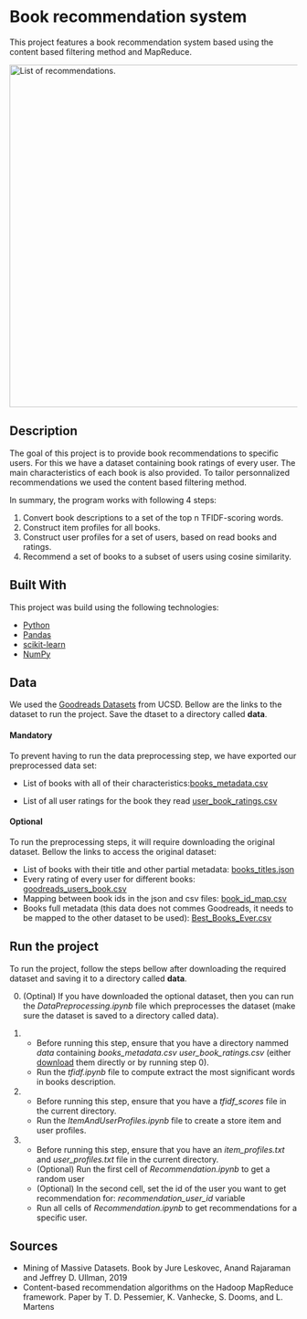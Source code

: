# Book recommendation system

This project features a book recommendation system based using the content based filtering method and MapReduce.

<p align="left">
  <img src="https://user-images.githubusercontent.com/61467804/205084333-4b131699-3063-4858-bf31-5cc43e87bf85.png" alt="List of recommendations." width=600 />
</p>

## Description

The goal of this project is to provide book recommendations to specific users. For this we have a dataset containing book ratings of every user. The main characteristics of each book is also provided. To tailor personnalized recommendations we used the content based filtering method.

In summary, the program works with following 4 steps:

1. Convert book descriptions to a set of the top n TFIDF-scoring words.
2. Construct item profiles for all books.
3. Construct user profiles for a set of users, based on read books and ratings.
4. Recommend a set of books to a subset of users using cosine similarity.

## Built With

This project was build using the following technologies:

- [Python](https://www.python.org/)
- [Pandas](https://pandas.pydata.org/)
- [scikit-learn](https://scikit-learn.org/stable/)
- [NumPy](https://numpy.org/)

## Data

We used the [Goodreads Datasets](https://sites.google.com/eng.ucsd.edu/ucsdbookgraph/home) from UCSD. Bellow are the links to the dataset to run the project. Save the dtaset to a directory called **data**.

#### **Mandatory**

To prevent having to run the data preprocessing step, we have exported our preprocessed data set:

- List of books with all of their characteristics:[books_metadata.csv](https://drive.google.com/file/d/18bopeQvWYmAUH5tga0X7dnM-HTneqVrU/view?usp=sharing)

- List of all user ratings for the book they read [user_book_ratings.csv](https://drive.google.com/file/d/1813UCk3913FR0TgGh3yJqXtOawaW54Gv/view?usp=sharing)

#### **Optional**

To run the preprocessing steps, it will require downloading the original dataset.
Bellow the links to access the original dataset:

- List of books with their title and other partial metadata: [books_titles.json](https://drive.google.com/file/d/1Iqv9TROqNgYbUDijSaDegv4EPpxO97t3/view?usp=sharing)
- Every rating of every user for different books: [goodreads_users_book.csv](https://drive.google.com/open?id=1zmylV7XW2dfQVCLeg1LbllfQtHD2KUon)
- Mapping between book ids in the json and csv files: [book_id_map.csv](https://drive.google.com/uc?id=1CHTAaNwyzvbi1TR08MJrJ03BxA266Yxr)
- Books full metadata (this data does not commes Goodreads, it needs to be mapped to the other dataset to be used): [Best_Books_Ever.csv](https://zenodo.org/record/4265096?fbclid=IwAR3GKs_9DD4UMYx7i3D9HWZl91fjdC5UQkwtX8K-b1Cos5DBVEGI-pyPyLI)

## Run the project

To run the project, follow the steps bellow after downloading the required dataset and saving it to a directory called **data**.

0. (Optinal) If you have downloaded the optional dataset, then you can run the _DataPreprocessing.ipynb_ file which preprocesses the dataset (make sure the dataset is saved to a directory called data).
1. - Before running this step, ensure that you have a directory nammed _data_ containing _books_metadata.csv_ _user_book_ratings.csv_ (either [download](#mandatory) them directly or by running step 0).

   * Run the _tfidf.ipynb_ file to compute extract the most significant words in books description.

2. - Before running this step, ensure that you have a _tfidf_scores_ file in the current directory.

   * Run the _ItemAndUserProfiles.ipynb_ file to create a store item and user profiles.

3. - Before running this step, ensure that you have an _item_profiles.txt_ and _user_profiles.txt_ file in the current directory.
   * (Optional) Run the first cell of _Recommendation.ipynb_ to get a random user
   * (Optional) In the second cell, set the id of the user you want to get recommendation for: _recommendation_user_id_ variable
   * Run all cells of _Recommendation.ipynb_ to get recommendations for a specific user.

## Sources

- Mining of Massive Datasets. Book by Jure Leskovec, Anand Rajaraman and Jeffrey D. Ullman, 2019
- Content-based recommendation algorithms on the Hadoop MapReduce framework. Paper by T. D. Pessemier, K. Vanhecke, S. Dooms, and L. Martens
